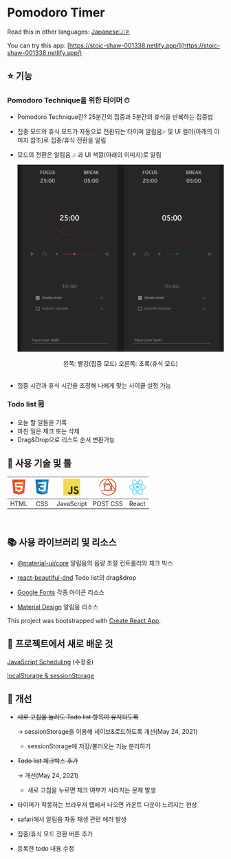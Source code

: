 # Pomodoro Timer

Read this in other languages: [Japanese🇯🇵](README.md)

You can try this app: [https://stoic-shaw-001338.netlify.app/](https://stoic-shaw-001338.netlify.app/)

## ⭐️ 기능

### Pomodoro Technique을 위한 타이머 ⏱

- Pomodoro Technique란? 25분간의 집중과 5분간의 휴식을 반복하는 집중법
- 집중 모드와 휴식 모드가 자동으로 전환되는 타이머
  알림음🎶 및 UI 컬러(아래의 이미지 참조)로 집중/휴식 전환을 알림
- 모드의 전환은 알림음 🎶 과 UI 색깔(아래의 이미지)로 알림

  ![inApp](public/images/pomodoro.png)
     <center>왼쪽: 빨강(집중 모드) 오른쪽: 초록(휴식 모드)</center>
  <br/>

- 집중 시간과 휴식 시간을 조정해 나에게 맞는 사이클 설정 가능

### Todo list 🗒

- 오늘 할 일들을 기록
- 마친 일은 체크 또는 삭제
- Drag&Drop으로 리스트 순서 변환가능

## 🦄 사용 기술 및 툴

| <img width="40" height="40" src="public/images/html.svg"> | <img width="40" height="40" src="public/images/css.svg"> | <img width="40" height="40" src="public/images/javascript.svg"> | <img width="40" height="40" src="public/images/postcss.svg"> | <img width="40" height="40" src="public/images/react.svg"> |
| :-------------------------------------------------------: | :------------------------------------------------------: | :-------------------------------------------------------------: | :----------------------------------------------------------: | :--------------------------------------------------------: |
|                           HTML                            |                           CSS                            |                           JavaScript                            |                           POST CSS                           |                           React                            |

<br/>

## 📚 사용 라이브러리 및 리소스

- [@material-ui/core](https://material-ui.com/) 알림음의 음량 조절 컨트롤러와 체크 박스

- [react-beautiful-dnd](https://github.com/atlassian/react-beautiful-dnd) Todo list의 drag&drop

- [Google Fonts](https://fonts.google.com/icons) 각종 아이콘 리소스

- [Material Design](https://material.io/design/sound/sound-resources.html) 알림음 리소스

This project was bootstrapped with [Create React App](https://github.com/facebook/create-react-app).

## 📖 프로젝트에서 새로 배운 것

[JavaScript Scheduling](https://www.notion.so/setTimeout-setInterval-ca77892ac1ab47e7bc85a893a2214b40) (수정중)

[localStorage & sessionStorage](https://www.notion.so/localStorage-SessionStorage-84651886d39c47a890e4d4b9f6c65ff3)

## 🐛 개선

- ~~새로 고침을 눌러도 Todo list 항목이 유지되도록~~

  → sessionStorage을 이용해 세이브&로드하도록 개선(May 24, 2021)

  - sessionStorage에 저장/불러오는 기능 분리하기

- ~~Todo list 체크박스 추가~~

  → 개선(May 24, 2021)

  - 새로 고침을 누르면 체크 여부가 사라지는 문제 발생

- 타이머가 작동하는 브라우저 탭에서 나오면 카운트 다운이 느려지는 현상

- safari에서 알림음 자동 재생 관련 에러 발생
- 집중/휴식 모드 전환 버튼 추가
- 등록한 todo 내용 수정
